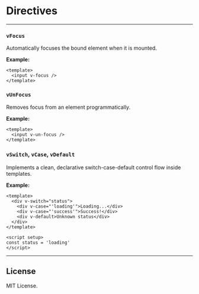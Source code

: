 # Directives

---

### `vFocus`
Automatically focuses the bound element when it is mounted.

**Example:**
```vue
<template>
  <input v-focus />
</template>
```

### `vUnFocus`
Removes focus from an element programmatically.

**Example:**
```vue
<template>
  <input v-un-focus />
</template>
```

### `vSwitch`, `vCase`, `vDefault`
Implements a clean, declarative switch-case-default control flow inside templates.

**Example:**
```vue
<template>
  <div v-switch="status">
    <div v-case="'loading'">Loading...</div>
    <div v-case="'success'">Success!</div>
    <div v-default>Unknown status</div>
  </div>
</template>

<script setup>
const status = 'loading'
</script>
```

---

## License

MIT License.

